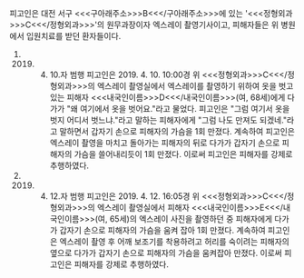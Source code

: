 피고인은 대전 서구 <<<구아래주소>>>B<<</구아래주소>>>에 있는 '<<<정형외과>>>C<<</정형외과>>>'의 원무과장이자 엑스레이 촬영기사이고, 피해자들은 위 병원에서 입원치료를 받던 환자들이다.
1. 2019. 4. 10.자 범행
피고인은 2019. 4. 10. 10:00경 위 <<<정형외과>>>C<<</정형외과>>>의 엑스레이 촬영실에서 엑스레이를 촬영하기 위하여 옷을 벗고 있는 피해자 <<<내국인이름>>>D<<</내국인이름>>>(여, 68세)에게 다가가 "왜 여기에서 옷을 벗어요."라고 물었다. 피고인은 "그럼 여기서 옷을 벗지 어디서 벗느냐."라고 말하는 피해자에게 "그럼 나도 만져도 되겠네."라고 말하면서 갑자기 손으로 피해자의 가슴을 1회 만졌다. 계속하여 피고인은 엑스레이 촬영을 마치고 돌아가는 피해자의 뒤로 다가가 갑자기 손으로 피해자의 가슴을 쓸어내리듯이 1회 만졌다.
이로써 피고인은 피해자를 강제로 추행하였다.
2. 2019. 4. 12.자 범행
피고인은 2019. 4. 12. 16:05경 위 <<<정형외과>>>C<<</정형외과>>>의 엑스레이 촬영실에서 피해자 <<<내국인이름>>>E<<</내국인이름>>>(여, 65세)의 엑스레이 사진을 촬영하던 중 피해자에게 다가가 갑자기 손으로 피해자의 가슴을 움켜 잡아 1회 만졌다. 계속하여 피고인은 엑스레이 촬영 후 어깨 보조기를 착용하려고 허리를 숙이려는 피해자의 옆으로 다가가 갑자기 손으로 피해자의 가슴을 움켜잡아 만졌다.
이로써 피고인은 피해자를 강제로 추행하였다.